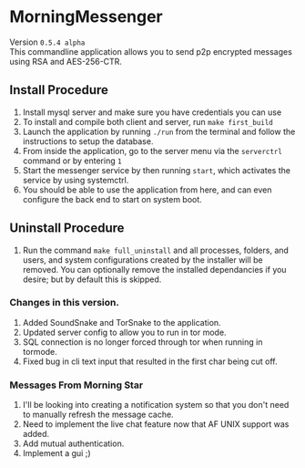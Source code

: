 # MorningMessenger
Version `0.5.4 alpha`<br>
This commandline application allows you to send p2p encrypted messages using RSA and AES-256-CTR.

## Install Procedure
1. Install mysql server and make sure you have credentials you can use
2. To install and compile both client and server, run `make first_build`
3. Launch the application by running `./run` from the terminal and follow the instructions to setup the database.
4. From inside the application, go to the server menu via the `serverctrl` command or by entering `1`
5. Start the messenger service by then running `start`, which activates the service by using systemctrl.
6. You should be able to use the application from here, and can even configure the back end to start on system boot.

## Uninstall Procedure
1. Run the command `make full_uninstall` and all processes, folders, and users, and system configurations created by the installer will be removed. You can optionally remove the installed dependancies if you desire; but by default this is skipped.

### Changes in this version.
1. Added SoundSnake and TorSnake to the application.
2. Updated server config to allow you to run in tor mode.
3. SQL connection is no longer forced through tor when running in tormode.
4. Fixed bug in cli text input that resulted in the first char being cut off.

### Messages From Morning Star
1. I'll be looking into creating a notification system so that you don't need to manually refresh the message cache.
3. Need to implement the live chat feature now that AF UNIX support was added.
4. Add mutual authentication.
5. Implement a gui ;)

